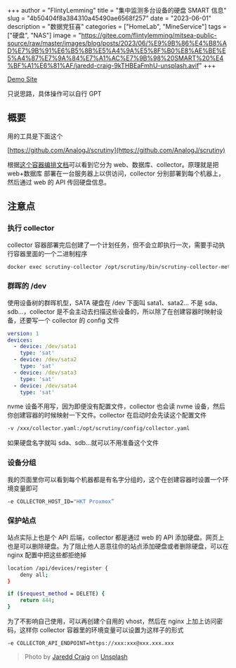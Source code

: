 +++
author = "FlintyLemming"
title = "集中监测多台设备的硬盘 SMART 信息"
slug = "4b50404f8a384310a45490ae6568f257"
date = "2023-06-01"
description = "数据党狂喜"
categories = ["HomeLab", "MineService"]
tags = ["硬盘", "NAS"]
image = "https://gitee.com/flintylemming/mitsea-public-source/raw/master/images/blog/posts/2023/06/%E9%9B%86%E4%B8%AD%E7%9B%91%E6%B5%8B%E5%A4%9A%E5%8F%B0%E8%AE%BE%E5%A4%87%E7%9A%84%E7%A1%AC%E7%9B%98%20SMART%20%E4%BF%A1%E6%81%AF/jaredd-craig-9kTHBEaFmhU-unsplash.avif"
+++

[Demo Site](https://disks.mitsea.com/web/dashboard)

只说思路，具体操作可以自行 GPT

## 概要

用的工具是下面这个

[https://github.com/AnalogJ/scrutiny](https://github.com/AnalogJ/scrutiny)

根据[这个容器编排文档](https://github.com/AnalogJ/scrutiny/blob/master/docker/example.hubspoke.docker-compose.yml)可以看到它分为 web、数据库、collector。原理就是把 web+数据库 部署在一台服务器上以供访问，collector 分别部署到每个机器上，然后通过 web 的 API 传回硬盘信息。

## 注意点

### 执行 collector

collector 容器部署完后创建了一个计划任务，但不会立即执行一次，需要手动执行容器里面的一个二进制程序

```bash
docker exec scrutiny-collector /opt/scrutiny/bin/scrutiny-collector-metrics run
```

### 群晖的 /dev

使用设备树的群晖机型，SATA 硬盘在 /dev 下面叫 sata1、sata2… 不是 sda、sdb…，collector 是不会主动去扫描这些设备的，所以除了在创建容器时映射设备，还要写一个 collector 的 config 文件

```yaml
version: 1
devices:
  - device: /dev/sata1
    type: 'sat'
  - device: /dev/sata2
    type: 'sat'
  - device: /dev/sata3
    type: 'sat'
  - device: /dev/sata4
    type: 'sat'
```

nvme 设备不用写，因为即便没有配置文件，collector 也会读 nvme 设备，然后你创建容器的时候映射一下文件。collector 在启动时会先读这个配置文件

```bash
-v /xxx/collector.yaml:/opt/scrutiny/config/collector.yaml
```

如果硬盘名字就叫 sda、sdb…就可以不用准备这个文件

### 设备分组

我的页面里你可以看到每个机器都是有名字分组的，这个在创建容器时设置一个环境变量即可

```bash
-e COLLECTOR_HOST_ID="HKT Proxmox”
```

### 保护站点

站点实际上也是个 API 后端，collector 都是通过 web 的 API 添加硬盘。网页上也是可以删除硬盘。为了阻止他人恶意往你的站点添加硬盘或者删除硬盘，可以在 nginx 配置中把这些都拒绝掉

```bash
location /api/devices/register {
    deny all;
}

if ($request_method = DELETE) {
    return 444;
}
```

为了不影响自己使用，可以再创建个自用的 vhost，然后在 nginx 上加上访问密码，这样你 collector 容器里的环境变量可以设置为这样子的形式

```bash
-e COLLECTOR_API_ENDPOINT=https://xxx:xxx@xxx.xxx.xxx
```

> Photo by [Jaredd Craig](https://unsplash.com/@jareddc?utm_source=unsplash&utm_medium=referral&utm_content=creditCopyText) on [Unsplash](https://unsplash.com/?utm_source=unsplash&utm_medium=referral&utm_content=creditCopyText)
